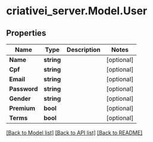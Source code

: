 # criativei_server.Model.User

## Properties

Name | Type | Description | Notes
------------ | ------------- | ------------- | -------------
**Name** | **string** |  | [optional] 
**Cpf** | **string** |  | [optional] 
**Email** | **string** |  | [optional] 
**Password** | **string** |  | [optional] 
**Gender** | **string** |  | [optional] 
**Premium** | **bool** |  | [optional] 
**Terms** | **bool** |  | [optional] 

[[Back to Model list]](../README.md#documentation-for-models) [[Back to API list]](../README.md#documentation-for-api-endpoints) [[Back to README]](../README.md)

